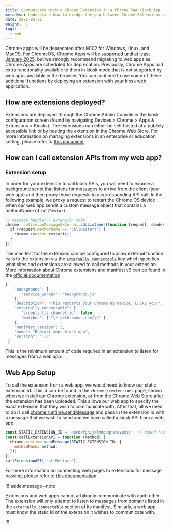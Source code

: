 ```yaml
---
title: Communicate with a Chrome Extension in a Chrome PWA Kiosk App
metadesc: Understand how to bridge the gap between Chrome Extensions and PWAs.
date: 2021-03-21
weight: -1
tags:
  - web
---
```


Chrome apps will be deprecated after M102 for Windows, Linux, and MacOS. For ChromeOS, Chrome Apps will be [supported until at least January 2025](https://blog.chromium.org/2021/10/extending-chrome-app-support-on-chrome.html), but we strongly recommend migrating to web apps as Chrome Apps are scheduled for deprecation. Previously, Chrome Apps had extra functionality available to them in kiosk mode that is not supported by web apps available in the browser. You can continue to use some of these additional functions by deploying an extension with your kiosk web application.

## How are extensions deployed?

Extensions are deployed through the Chrome Admin Console in the kiosk configuration screen (found by navigating Devices > Chrome > Apps & Extensions > Kiosks). The extensions can either be self hosted at a publicly accessible link or by hosting the extension in the Chrome Web Store. For more information on managing extensions in an enterprise or education setting, please refer to [this document](https://docs.google.com/document/d/1pT0ZSbGdrbGvuCsVD2jjxrw-GVz-80rMS2dgkkquhTY/edit#).

## How can I call extension APIs from my web app?

### Extension setup

In order for your extension to call kiosk APIs, you will need to expose a background script that listens for messages to arrive from the client (your web app) and then proxy those requests to a corresponding API call. In the following example, we proxy a request to restart the Chrome OS device when our web app sends a custom message object that contains a methodName of `callRestart`.

```javascript {title="background.js" .code-figure}
// message handler - extension code
chrome.runtime.onMessageExternal.addListener(function (request, sender, sendResponse) {
  if (request.methodName == 'callRestart') {
    chrome.runtime.restart();
  }
});
```

The manifest for the extension can be configured to allow external function calls to the extension via the [`externally_connectable`](https://developer.chrome.com/docs/extensions/mv3/manifest/externally_connectable/) key which specifies what sites and extensions are allowed to call methods in your extension. More information about Chrome extensions and manifest v3 can be found in the [official documentation](https://developer.chrome.com/docs/extensions/mv3/intro/).

```javascript {title="manifest.json" .code-figure}
{
    "background": {
       "service_worker": "background.js"
    },
    "description": "This restarts your Chrome OS device. Lucky you!",
    "externally_connectable": {
       "accepts_tls_channel_id": false,
       "matches": [ "\*://chromeos.dev/\*" ]
    },
    "manifest_version": 3,
    "name": "Restart your kiosk app",
    "version": "1.0"
 }

```

This is the minimum amount of code required in an extension to listen for messages from a web app.

## Web App Setup

To call the extension from a web app, we would need to know our static extension id. This id can be found in the `chrome://extensions` page, shown when we install our Chrome extension, or from the Chrome Web Store after the extension has been uploaded. This allows our web app to specify the exact extension that they wish to communicate with. After that, all we need to do is call [chrome.runtime.sendMessage](https://developer.chrome.com/docs/extensions/reference/runtime/#method-sendMessage) and pass in the extension id with a message that we wish to send and we have called a kiosk API from a web app.

```javascript {title="your_site.js" .code-figure}
const STATIC_EXTENSION_ID = 'abcdefghijklmnopqrstuvwxyz'; // found from chrome extensions page of chrome web store.
const callExtensionAPI = function (method) {
  chrome.runtime.sendMessage(STATIC_EXTENSION_ID, {
    methodName: method,
  });
};
callExtensionAPI('callRestart');
```

For more information on connecting web pages to extensions for message passing, please refer to [this documentation](https://developer.chrome.com/docs/extensions/mv3/messaging/#external-webpage).

!!! aside.message--note

Extensions and web apps cannot arbitrarily communicate with each other. The extension will only attempt to listen to messages from domains listed in the `externally_connectable` section of its manifest. Similarly, a web app must know the static id of the extension it wishes to communicate with.

!!!
